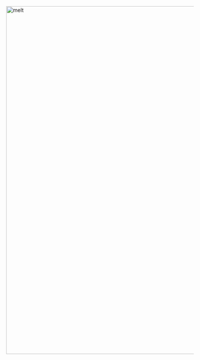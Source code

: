 <img width="931" alt="melt" src="https://github.com/user-attachments/assets/1e863c6f-33b2-4e8c-8327-c412bde8bf97">
